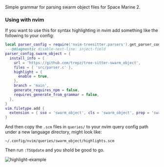 Simple grammar for parsing swarm object files for Space Marine 2.

### Using with nvim

If you want to use this for syntax highlighting in nvim add something like the following to your config:

```lua
local parser_config = require('nvim-treesitter.parsers').get_parser_configs()
---@diagnostic disable-next-line: inject-field
parser_config.swarm_object = {
  install_info = {
    url = 'https://github.com/trepz/tree-sitter-swarm_object',
    files = { 'src/parser.c' },
    highlight = {
      enable = true,
    },
    branch = 'main',
    generate_requires_npm = false,
    requires_generate_from_grammar = false,
  },
}
vim.filetype.add {
  extension = { sso = 'swarm_object', cls = 'swarm_object', prop = 'swarm_object' },
}
```

And then copy the `.scm` files in `queries/` to your nvim query config path under a new language directory, might look like:

`~/.config/nvim/queries/swarm_object/highlights.scm`

Then run `:TSUpdate` and you shold be good to go.

![highlight-example](https://github.com/user-attachments/assets/b9fb5815-0cc7-4db9-9603-e720ea45fd0f)
